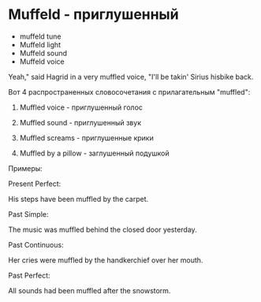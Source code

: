 # Muffeld - приглушенный

- muffeld tune
- Muffeld light
- Muffeld sound
- Muffeld voice

Yeah," said Hagrid in a very muffled voice, "I'll be takin' Sirius hisbike back.

Вот 4 распространенных словосочетания с прилагательным "muffled":

1. Muffled voice - приглушенный голос

2. Muffled sound - приглушенный звук

3. Muffled screams - приглушенные крики

4. Muffled by a pillow - заглушенный подушкой

Примеры:

Present Perfect:

His steps have been muffled by the carpet.

Past Simple:

The music was muffled behind the closed door yesterday.

Past Continuous:

Her cries were muffled by the handkerchief over her mouth.

Past Perfect:

All sounds had been muffled after the snowstorm.
